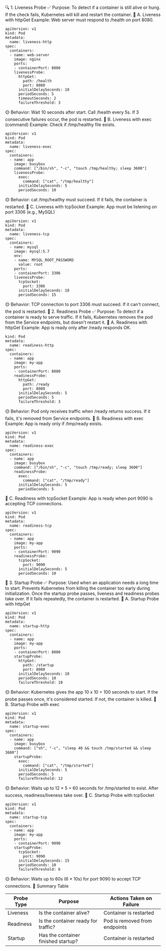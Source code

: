 🔍 1. Liveness Probe
✅ Purpose:
To detect if a container is still alive or hung. If the check fails, Kubernetes will kill and restart the container.
🧪 A. Liveness with httpGet
Example: Web server must respond to /health on port 8080.

```
apiVersion: v1
kind: Pod
metadata:
  name: liveness-http
spec:
  containers:
  - name: web-server
    image: nginx
    ports:
    - containerPort: 8080
    livenessProbe:
      httpGet:
        path: /health
        port: 8080
      initialDelaySeconds: 10
      periodSeconds: 5
      timeoutSeconds: 2
      failureThreshold: 3
```


🟡 Behavior:
Wait 10 seconds after start.
Call /health every 5s.
If 3 consecutive failures occur, the pod is restarted.
🧪 B. Liveness with exec (command)
Example: Check if /tmp/healthy file exists.

```
apiVersion: v1
kind: Pod
metadata:
  name: liveness-exec
spec:
  containers:
  - name: app
    image: busybox
    command: ["/bin/sh", "-c", "touch /tmp/healthy; sleep 3600"]
    livenessProbe:
      exec:
        command: ["cat", "/tmp/healthy"]
      initialDelaySeconds: 5
      periodSeconds: 10
```


🟡 Behavior:
cat /tmp/healthy must succeed.
If it fails, the container is restarted.
🧪 C. Liveness with tcpSocket
Example: App must be listening on port 3306 (e.g., MySQL)

```
apiVersion: v1
kind: Pod
metadata:
  name: liveness-tcp
spec:
  containers:
  - name: mysql
    image: mysql:5.7
    env:
    - name: MYSQL_ROOT_PASSWORD
      value: root
    ports:
    - containerPort: 3306
    livenessProbe:
      tcpSocket:
        port: 3306
      initialDelaySeconds: 10
      periodSeconds: 15
```

🟡 Behavior:
TCP connection to port 3306 must succeed.
If it can't connect, the pod is restarted.
🚦 2. Readiness Probe
✅ Purpose:
To detect if a container is ready to serve traffic. If it fails, Kubernetes removes the pod from the Service endpoints, but doesn't restart it.
🧪 A. Readiness with httpGet
Example: App is ready only after /ready responds OK.

```apiVersion: v1
kind: Pod
metadata:
  name: readiness-http
spec:
  containers:
  - name: app
    image: my-app
    ports:
    - containerPort: 8080
    readinessProbe:
      httpGet:
        path: /ready
        port: 8080
      initialDelaySeconds: 5
      periodSeconds: 5
      failureThreshold: 3
```


🟡 Behavior:
Pod only receives traffic when /ready returns success.
If it fails, it's removed from Service endpoints.
🧪 B. Readiness with exec
Example: App is ready only if /tmp/ready exists.

```
apiVersion: v1
kind: Pod
metadata:
  name: readiness-exec
spec:
  containers:
  - name: app
    image: busybox
    command: ["/bin/sh", "-c", "touch /tmp/ready; sleep 3600"]
    readinessProbe:
      exec:
        command: ["cat", "/tmp/ready"]
      initialDelaySeconds: 5
      periodSeconds: 5
```


🧪 C. Readiness with tcpSocket
Example: App is ready when port 9090 is accepting TCP connections.

```
apiVersion: v1
kind: Pod
metadata:
  name: readiness-tcp
spec:
  containers:
  - name: app
    image: my-app
    ports:
    - containerPort: 9090
    readinessProbe:
      tcpSocket:
        port: 9090
      initialDelaySeconds: 5
      periodSeconds: 10
```

🚀 3. Startup Probe
✅ Purpose:
Used when an application needs a long time to start. Prevents Kubernetes from killing the container too early during initialization.
Once the startup probe passes, liveness and readiness probes take over.
If it fails repeatedly, the container is restarted.
🧪 A. Startup Probe with httpGet

```
apiVersion: v1
kind: Pod
metadata:
  name: startup-http
spec:
  containers:
  - name: app
    image: my-app
    ports:
    - containerPort: 8080
    startupProbe:
      httpGet:
        path: /startup
        port: 8080
      initialDelaySeconds: 10
      periodSeconds: 10
      failureThreshold: 10
```

🟡 Behavior:
Kubernetes gives the app 10 x 10 = 100 seconds to start.
If the probe passes once, it's considered started.
If not, the container is killed.
🧪 B. Startup Probe with exec

```
apiVersion: v1
kind: Pod
metadata:
  name: startup-exec
spec:
  containers:
  - name: app
    image: busybox
    command: ["sh", "-c", "sleep 40 && touch /tmp/started && sleep 3600"]
    startupProbe:
      exec:
        command: ["cat", "/tmp/started"]
      initialDelaySeconds: 5
      periodSeconds: 5
      failureThreshold: 12
```


🟡 Behavior:
Waits up to 12 × 5 = 60 seconds for /tmp/started to exist.
After success, readiness/liveness take over.
🧪 C. Startup Probe with tcpSocket

```
apiVersion: v1
kind: Pod
metadata:
  name: startup-tcp
spec:
  containers:
  - name: app
    image: my-app
    ports:
    - containerPort: 9090
    startupProbe:
      tcpSocket:
        port: 9090
      initialDelaySeconds: 15
      periodSeconds: 10
      failureThreshold: 6
```


🟡 Behavior:
Waits up to 60s (6 × 10s) for port 9090 to accept TCP connections.
🧠 Summary Table


|Probe Type	|Purpose	|Actions Taken on Failure|
|----|----|----|
|Liveness	|Is the container alive?	|Container is restarted|
|Readiness	|Is the container ready for traffic?	|Pod is removed from endpoints|
|Startup	|Has the container finished startup?	|Container is restarted|